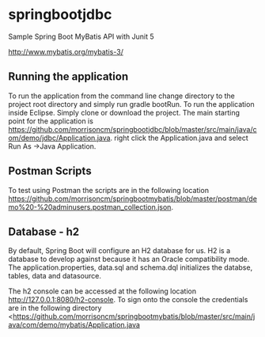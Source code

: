 # springbootjdbc
Sample Spring Boot MyBatis API with Junit 5  

<http://www.mybatis.org/mybatis-3/>

## Running the application
To run the application from the command line change directory to  the project root directory and simply run gradle bootRun.
To run the application inside Eclipse.
Simply clone or download the project. 
The main starting point for the application is  <https://github.com/morrisoncm/springbootjdbc/blob/master/src/main/java/com/demo/jdbc/Application.java>.
right click the Application.java  and select Run As ->Java Application.

## Postman Scripts
To test using Postman the scripts are in the following location <https://github.com/morrisoncm/springbootmybatis/blob/master/postman/demo%20-%20adminusers.postman_collection.json>.

## Database - h2
By default, Spring Boot will configure an H2 database for us. H2 is a  database to develop against because it has an Oracle compatibility mode. The application.properties, data.sql and schema.dql initializes the databse, tables, data and datasource.

The h2 console can be accessed at the following location http://127.0.0.1:8080/h2-console. To sign onto the console the credentials are in the following directory
<https://github.com/morrisoncm/springbootmybatis/blob/master/src/main/java/com/demo/mybatis/Application.java

